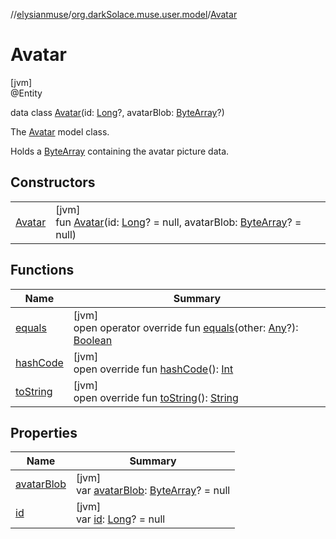 //[elysianmuse](../../../index.md)/[org.darkSolace.muse.user.model](../index.md)/[Avatar](index.md)

# Avatar

[jvm]\
@Entity

data class [Avatar](index.md)(id: [Long](https://kotlinlang.org/api/latest/jvm/stdlib/kotlin/-long/index.html)?,
avatarBlob: [ByteArray](https://kotlinlang.org/api/latest/jvm/stdlib/kotlin/-byte-array/index.html)?)

The [Avatar](index.md) model class.

Holds a [ByteArray](https://kotlinlang.org/api/latest/jvm/stdlib/kotlin/-byte-array/index.html) containing the avatar
picture data.

## Constructors

| | |
|---|---|
| [Avatar](-avatar.md) | [jvm]<br>fun [Avatar](-avatar.md)(id: [Long](https://kotlinlang.org/api/latest/jvm/stdlib/kotlin/-long/index.html)? = null, avatarBlob: [ByteArray](https://kotlinlang.org/api/latest/jvm/stdlib/kotlin/-byte-array/index.html)? = null) |

## Functions

| Name | Summary |
|---|---|
| [equals](equals.md) | [jvm]<br>open operator override fun [equals](equals.md)(other: [Any](https://kotlinlang.org/api/latest/jvm/stdlib/kotlin/-any/index.html)?): [Boolean](https://kotlinlang.org/api/latest/jvm/stdlib/kotlin/-boolean/index.html) |
| [hashCode](hash-code.md) | [jvm]<br>open override fun [hashCode](hash-code.md)(): [Int](https://kotlinlang.org/api/latest/jvm/stdlib/kotlin/-int/index.html) |
| [toString](to-string.md) | [jvm]<br>open override fun [toString](to-string.md)(): [String](https://kotlinlang.org/api/latest/jvm/stdlib/kotlin/-string/index.html) |

## Properties

| Name | Summary |
|---|---|
| [avatarBlob](avatar-blob.md) | [jvm]<br>var [avatarBlob](avatar-blob.md): [ByteArray](https://kotlinlang.org/api/latest/jvm/stdlib/kotlin/-byte-array/index.html)? = null |
| [id](id.md) | [jvm]<br>var [id](id.md): [Long](https://kotlinlang.org/api/latest/jvm/stdlib/kotlin/-long/index.html)? = null |
